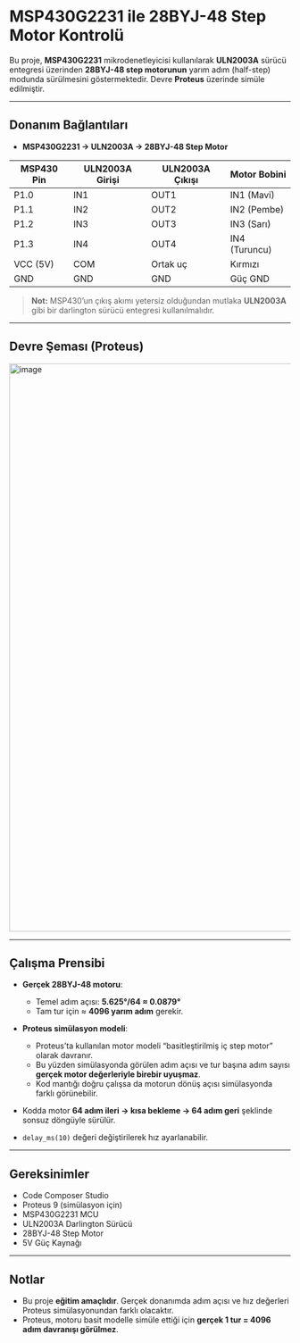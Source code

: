 # MSP430G2231 ile 28BYJ-48 Step Motor Kontrolü

Bu proje, **MSP430G2231** mikrodenetleyicisi kullanılarak **ULN2003A** sürücü entegresi üzerinden **28BYJ-48 step motorunun** yarım adım (half-step) modunda sürülmesini göstermektedir. Devre **Proteus** üzerinde simüle edilmiştir.

---

## Donanım Bağlantıları

- **MSP430G2231 → ULN2003A → 28BYJ-48 Step Motor**

| MSP430 Pin | ULN2003A Girişi | ULN2003A Çıkışı | Motor Bobini |
|------------|-----------------|-----------------|--------------|
| P1.0       | IN1             | OUT1            | IN1 (Mavi)   |
| P1.1       | IN2             | OUT2            | IN2 (Pembe)  |
| P1.2       | IN3             | OUT3            | IN3 (Sarı)   |
| P1.3       | IN4             | OUT4            | IN4 (Turuncu)|
| VCC (5V)   | COM             | Ortak uç        | Kırmızı      |
| GND        | GND             | GND             | Güç GND      |

> **Not:** MSP430’un çıkış akımı yetersiz olduğundan mutlaka **ULN2003A** gibi bir darlington sürücü entegresi kullanılmalıdır.

---

## Devre Şeması (Proteus)

<img width="1919" height="1018" alt="image" src="https://github.com/user-attachments/assets/8a77901f-b789-45e6-bc8e-16a923ebecf6" />


---

## Çalışma Prensibi

- **Gerçek 28BYJ-48 motoru**:  
  - Temel adım açısı: **5.625°/64 ≈ 0.0879°**  
  - Tam tur için ≈ **4096 yarım adım** gerekir.  

- **Proteus simülasyon modeli**:  
  - Proteus’ta kullanılan motor modeli “basitleştirilmiş iç step motor” olarak davranır.  
  - Bu yüzden simülasyonda görülen adım açısı ve tur başına adım sayısı **gerçek motor değerleriyle birebir uyuşmaz**.  
  - Kod mantığı doğru çalışsa da motorun dönüş açısı simülasyonda farklı görünebilir.  

- Kodda motor **64 adım ileri → kısa bekleme → 64 adım geri** şeklinde sonsuz döngüyle sürülür.  
- `delay_ms(10)` değeri değiştirilerek hız ayarlanabilir.  

---

## Gereksinimler

- Code Composer Studio 
- Proteus 9 (simülasyon için)  
- MSP430G2231 MCU  
- ULN2003A Darlington Sürücü  
- 28BYJ-48 Step Motor  
- 5V Güç Kaynağı  

---

## Notlar

- Bu proje **eğitim amaçlıdır**. Gerçek donanımda adım açısı ve hız değerleri Proteus simülasyonundan farklı olacaktır.  
- Proteus, motoru basit modelle simüle ettiği için **gerçek 1 tur = 4096 adım davranışı görülmez**.  

